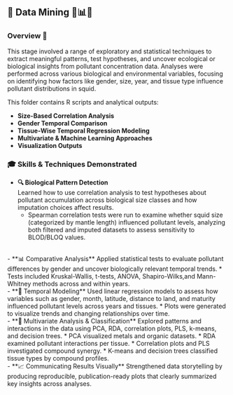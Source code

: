 ## 🧠 Data Mining 🧬📊🧪

### Overview 🎯  
This stage involved a range of exploratory and statistical techniques to extract meaningful patterns, test hypotheses, and uncover ecological or biological insights from pollutant concentration data. Analyses were performed across various biological and environmental variables, focusing on identifying how factors like gender, size, year, and tissue type influence pollutant distributions in squid.

  
This folder contains R scripts and analytical outputs: 
- **Size-Based Correlation Analysis**  
- **Gender Temporal Comparison**  
- **Tissue-Wise Temporal Regression Modeling**  
- **Multivariate & Machine Learning Approaches**  
- **Visualization Outputs**

### 🎓 Skills & Techniques Demonstrated  

- **🔍 Biological Pattern Detection**  
  Learned how to use correlation analysis to test hypotheses about pollutant accumulation across biological size classes and how imputation choices affect results.  
  * Spearman correlation tests were run to examine whether squid size (categorized       by mantle length) influenced pollutant levels, analyzing both filtered and           imputed datasets to assess sensitivity to BLOD/BLOQ values.
<br>
- **📊 Comparative Analysis**  
  Applied statistical tests to evaluate pollutant differences by gender and uncover biologically relevant temporal trends.  
  * Tests included Kruskal-Wallis, t-tests, ANOVA, Shapiro-Wilks,and Mann-Whitney        methods across and within years.
<br>
- **📅 Temporal Modeling**  
  Used linear regression models to assess how variables such as gender, month, latitude, distance to land, and maturity influenced pollutant levels across years and tissues.  
  * Plots were generated to visualize trends and changing relationships over time.
<br>
- **🧮 Multivariate Analysis & Classification**  
  Explored patterns and interactions in the data using PCA, RDA, correlation plots, PLS, k-means, and decision trees.  
   * PCA visualized metals and organic datasets.  
   * RDA examined pollutant interactions per tissue.  
   * Correlation plots and PLS investigated compound synergy.  
   * K-means and decision trees classified tissue types by compound profiles.
<br>
- **📈 Communicating Results Visually**  
  Strengthened data storytelling by producing reproducible, publication-ready plots that clearly summarized key insights across analyses.
